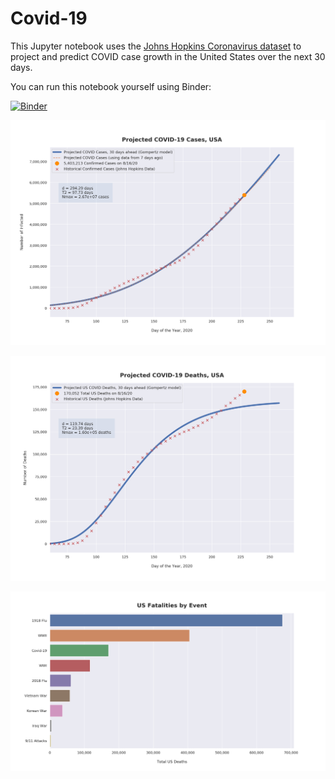 # Covid-19

This Jupyter notebook uses the [Johns Hopkins Coronavirus dataset](https://github.com/CSSEGISandData/COVID-19/blob/master/README.md) to project and predict COVID case growth in the United States over the next 30 days.

You can run this notebook yourself using Binder:

[![Binder](https://mybinder.org/badge_logo.svg)](https://mybinder.org/v2/gh/bws428/covid-19/master?filepath=covid-projections.nbconvert.ipynb)

![Projected Cases plot](https://raw.githubusercontent.com/bws428/covid-19/master/charts/covid-8.16.20.png)

![Projected Deaths plot](https://raw.githubusercontent.com/bws428/covid-19/master/charts/covid-deaths-8.16.20.png)

![Casualties plot](https://raw.githubusercontent.com/bws428/covid-19/master/charts/casualties.png)


